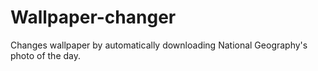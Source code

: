 # Wallpaper-changer
Changes wallpaper by automatically downloading National Geography's photo of the day.
